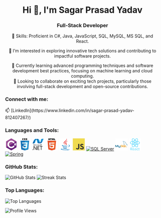 <h1 align="center">Hi 👋, I'm Sagar Prasad Yadav</h1>
<h3 align="center">Full-Stack Developer</h3>

<p align="center">
  💪 Skills: Proficient in C#, Java, JavaScript, SQL, MySQL, MS SQL, and React.
</p>
<p align="center">
  👀 I’m interested in exploring innovative tech solutions and contributing to impactful software projects.
</p>

<p align="center">
  🌱 Currently learning advanced programming techniques and software development best practices, focusing on machine learning and cloud computing.
  <br>
  💞️ Looking to collaborate on exciting tech projects, particularly those involving full-stack development and open-source contributions.
</p>

<h3 align="left">Connect with me:</h3>
<p align="left">
  📫 [LinkedIn](https://www.linkedin.com/in/sagar-prasad-yadav-812407267/)
</p>

<h3 align="left">Languages and Tools:</h3>
<p align="left">
  <a href="https://www.w3schools.com/cs/" target="_blank" rel="noreferrer"><img src="https://raw.githubusercontent.com/devicons/devicon/master/icons/csharp/csharp-original.svg" alt="C#" width="40" height="40"></a>
  <a href="https://www.w3schools.com/css/" target="_blank" rel="noreferrer"><img src="https://raw.githubusercontent.com/devicons/devicon/master/icons/css3/css3-original-wordmark.svg" alt="CSS3" width="40" height="40"></a>
  <a href="https://dotnet.microsoft.com/" target="_blank" rel="noreferrer"><img src="https://raw.githubusercontent.com/devicons/devicon/master/icons/dot-net/dot-net-original-wordmark.svg" alt=".NET" width="40" height="40"></a>
  <a href="https://www.w3.org/html/" target="_blank" rel="noreferrer"><img src="https://raw.githubusercontent.com/devicons/devicon/master/icons/html5/html5-original-wordmark.svg" alt="HTML5" width="40" height="40"></a>
  <a href="https://www.java.com" target="_blank" rel="noreferrer"><img src="https://raw.githubusercontent.com/devicons/devicon/master/icons/java/java-original.svg" alt="Java" width="40" height="40"></a>
  <a href="https://developer.mozilla.org/en-US/docs/Web/JavaScript" target="_blank" rel="noreferrer"><img src="https://raw.githubusercontent.com/devicons/devicon/master/icons/javascript/javascript-original.svg" alt="JavaScript" width="40" height="40"></a>
  <a href="https://www.microsoft.com/en-us/sql-server" target="_blank" rel="noreferrer"><img src="https://www.svgrepo.com/show/303229/microsoft-sql-server-logo.svg" alt="SQL Server" width="40" height="40"></a>
  <a href="https://www.mysql.com/" target="_blank" rel="noreferrer"><img src="https://raw.githubusercontent.com/devicons/devicon/master/icons/mysql/mysql-original-wordmark.svg" alt="MySQL" width="40" height="40"></a>
  <a href="https://reactjs.org/" target="_blank" rel="noreferrer"><img src="https://raw.githubusercontent.com/devicons/devicon/master/icons/react/react-original-wordmark.svg" alt="React" width="40" height="40"></a>
  <a href="https://spring.io/" target="_blank" rel="noreferrer"><img src="https://www.vectorlogo.zone/logos/springio/springio-icon.svg" alt="Spring" width="40" height="40"></a>
</p>

<h3 align="left">GitHub Stats:</h3>
<p align="left">
  <img src="https://github-readme-stats.vercel.app/api?username=yadavpdsagar&show_icons=true&locale=en" alt="GitHub Stats" />
  <img src="https://github-readme-streak-stats.herokuapp.com/?user=yadavpdsagar" alt="Streak Stats" />
</p>

<h3 align="left">Top Languages:</h3>
<p align="left">
  <img src="https://github-readme-stats.vercel.app/api/top-langs?username=yadavpdsagar&show_icons=true&locale=en&layout=compact" alt="Top Languages" />
</p>

<p align="left">
  <img src="https://komarev.com/ghpvc/?username=yadavpdsagar&label=Profile%20views&color=0e75b6&style=flat" alt="Profile Views" />
</p>
